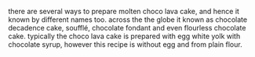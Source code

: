 there are several ways to prepare molten choco lava cake, and hence it known by different names too. across the the globe it known as chocolate decadence cake,  soufflé, chocolate fondant and even flourless chocolate cake. typically the choco lava cake is prepared with egg white yolk with chocolate syrup, however this recipe is without egg and from plain flour.